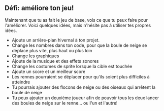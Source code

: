 ## Défi: améliore ton jeu!

Maintenant que tu as fait le jeu de base, vois ce que tu peux faire pour l'améliorer. Voici quelques idées, mais n'hésite pas à utiliser tes propres idées.

+ Ajoute un arrière-plan hivernal à ton projet.
+ Change les nombres dans ton code, pour que la boule de neige se déplace plus vite, plus haut ou plus loin
+ Change les graphiques
+ Ajoute de la musique et des effets sonores
+ Change les costumes de sprite lorsque la cible est touchée
+ Ajoute un score et un meilleur score
+ Les rennes pourraient se déplacer pour qu'ils soient plus difficiles à atteindre
+ Tu pourrais ajouter des flocons de neige ou des oiseaux qui arrêtent la boule de neige
+ Tu peux ajouter un deuxième joueur afin de pouvoir tous les deux lancer des boules de neige sur le renne... ou l'un et l'autre!
